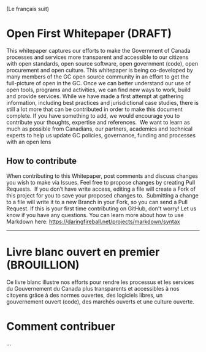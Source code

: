 (Le français suit)

# Open First Whitepaper (DRAFT)

This whitepaper captures our efforts to make the Government of Canada processes and services more transparent and accessible to our citizens with open standards, open source software, open government (code), open procurement and open culture.
This whitepaper is being co-developed by many members of the GC open source community in an effort to get the full-picture of open in the GC. Once we can better understand our use of open tools, programs and activities, we can find new ways to work, build and provide services. While we have made a first attempt at gathering information, including best practices and jurisdictional case studies, there is still a lot more that can be contributed in order to make this document complete. If you have something to add, we would encourage you to contribute your thoughts, expertise and references.  We want to learn as much as possible from Canadians, our partners, academics and technical experts to help us update GC policies, governance, funding and processes with an open lens

## How to contribute

When contributing to this Whitepaper, post comments and discuss changes you wish to make via Issues. 
Feel free to propose changes by creating Pull Requests.  If you don’t have write access, editing a file will create a Fork of this project for you to save your proposed changes to.  Submitting a change to a file will write it to a new Branch in your Fork, so you can send a Pull Request.
If this is your first time contributing on GitHub, don't worry! Let us know if you have any questions. You can learn more about how to use Markdown here: https://daringfireball.net/projects/markdown/syntax
_______________________________________________________________________________

# Livre blanc ouvert en premier (BROUILLION)

Ce livre blanc illustre nos efforts pour rendre les processus et les services du Gouvernement du Canada plus transparents et accessibles à nos citoyens grâce à des normes ouvertes, des logiciels libres, un gouvernement ouvert (code), des marchés ouverts et une culture ouverte.

# Comment contribuer
...
